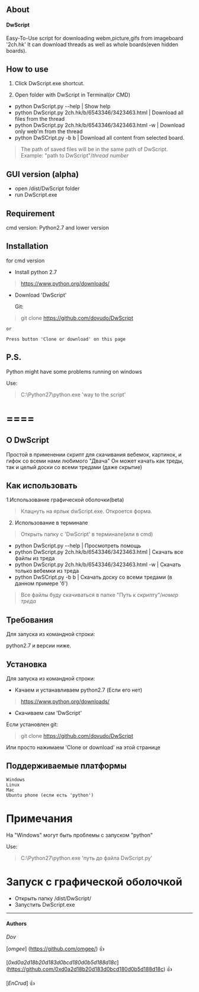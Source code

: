 ﻿## About

#### DwScript

Easy-To-Use script for downloading webm,picture,gifs from imageboard '2ch.hk'
It can download threads as well as whole boards(even hidden boards).

## How to use

1) Click DwScript.exe shortcut.

2) Open folder with DwScript in Terminal(or CMD)
- python DwScript.py --help | Show help
- python DwScript.py 2ch.hk/b/6543346/3423463.html | Download all files from the thread
- python DwScript.py 2ch.hk/b/6543346/3423463.html -w | Download only web'm from the thread
- python DwSCript.py -b b | Download all content from selected board.

> The path of saved files will be in the same path of DwScript.  
> Example: "path to DwScript"/*thread number*

## GUI version (alpha)

- open /dist/DwScript folder
- run DwScript.exe

## Requirement
cmd version:
  Python2.7 and lower version


## Installation
for cmd version
  - Install python 2.7
  > https://www.python.org/downloads/

- Download 'DwScript' 

	Git:
> git clone https://github.com/dovudo/DwScript <br />
	
	or

	Press button 'Clone or download' on this page

## P.S.
Python might have some problems running on windows

Use:
> C:\Python27\python.exe 'way to the script'

====
====

## О DwScript

Простой в применении скрипт для скачивания вебемок, картинок, и гифок со всеми нами любимого "Двача"
Он может качать как треды, так и целый доски со всеми тредами (даже скрытие)

## Как использовать

1.Использование графической оболочки(beta)
> Клацнуть на ярлык dwScript.exe. Откроется форма.

2) Использование в терминале 
> Открыть папку с 'DwScript' в терминале(или в cmd)

  - python DwScript.py --help | Просмотреть помощь
  - python DwScript.py 2ch.hk/b/6543346/3423463.html | Скачать все файлы из треда 
  - python DwScript.py 2ch.hk/b/6543346/3423463.html -w | Скачать только вебемки из треда
  - python DwSCript.py -b b | Скачать доску со всеми тредами (в данном примере 'б')

> Все файлы буду скачиваться в папкe "Путь к скрипту"/*номер треда*

## Требования

Для запуска из командной строки:

  python2.7 и версии ниже.


## Установка
Для запуска из командной строки: 
  - Качаем и устанавливаем python2.7 (Если его нет)
  > https://www.python.org/downloads/
 
- Скачиваем сам 'DwScript'
 
Если установлен git:
> git clone https://github.com/dovudo/DwScript <br />

Или просто нажимаем 'Clone or download' на этой странице


## Поддерживаемые платформы
```
Windows
Linux
Mac
Ubuntu phone (если есть 'python')
```

# Примечания 
На "Windows" могут быть проблемы с запуском "python"

Use:
> C:\Python27\python.exe 'путь до файла DwScript.py'

# Запуск с графической оболочкой
- Открыть папку /dist/DwScript/
- Запустить DwScript.exe

---
#### Authors
*Dov*

[*omgee*] (https://github.com/omgee/) :+1:

[*0xd0a2d18b20d183d0bcd180d0b5d188d18c*] (https://github.com/0xd0a2d18b20d183d0bcd180d0b5d188d18c) :+1:

[*EnCrud*] :+1:
